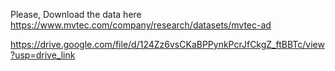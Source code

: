 
Please, Download the data here
https://www.mvtec.com/company/research/datasets/mvtec-ad


https://drive.google.com/file/d/124Zz6vsCKaBPPynkPcrJfCkgZ_ftBBTc/view?usp=drive_link
